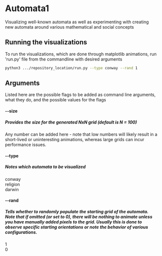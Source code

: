 # Automata1

Visualizing well-known automata as well as experimenting with creating new automata around various mathematical and social concepts

## Running the visualizations

To run the visualizations, which are done through matplotlib animations, run 'run.py' file from the commandline with desired arguments

```bash
python3 .../repository_location/run.py --type conway --rand 1
```

## Arguments

Listed here are the possible flags to be added as command line arguments, what they do, and the possible values for the flags

#### --size
##### Provides the size for the generated NxN grid (default is N = 100)
Any number can be added here - note that low numbers will likely result in a short-lived or uninteresting animations, whereas large grids can incur performance issues.

#### --type
##### Notes which automata to be visualized
conway <br />
religion <br />
darwin

#### --rand
##### Tells whether to randomly populate the starting grid of the automata. Note that if omitted (or set to 0), there will be nothing to animate unless you have manually added pixels to the grid. Usually this is done to observe specific starting orientations or note the behavior of various configurations.
1 <br />
0


